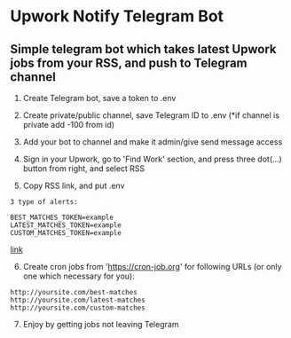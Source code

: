 # Upwork Notify Telegram Bot

## Simple telegram bot which takes latest Upwork jobs from your RSS, and push to Telegram channel

1. Create Telegram bot, save a token to .env

2. Create private/public channel, save Telegram ID to .env (*if channel is private add -100 from id)

3. Add your bot to channel and make it admin/give send message access

4. Sign in your Upwork, go to 'Find Work' section, and press three dot(...) button from right, and select RSS

5. Copy RSS link, and put .env
```
3 type of alerts:

BEST_MATCHES_TOKEN=example
LATEST_MATCHES_TOKEN=example
CUSTOM_MATCHES_TOKEN=example
```
[link](https://community.upwork.com/t5/New-to-Upwork/How-to-use-targeted-RSS-feeds-to-automatic-job-alerts/td-p/638347)

6. Create cron jobs from 'https://cron-job.org' for following URLs (or only one which necessary for you):
```
http://yoursite.com/best-matches
http://yoursite.com/latest-matches
http://yoursite.com/custom-matches
```
7. Enjoy by getting jobs not leaving Telegram
